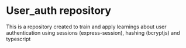 # User_auth repository

This is a repository created to train and apply learnings about user authentication using sessions (express-session), hashing (bcryptjs) and typescript